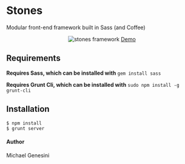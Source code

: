 Stones
======

Modular front-end framework built in Sass (and Coffee)

<p align="center">
  <img src="https://copy.com/H717QhjtU7PhmYNt" alt="stones framework"/>
  <a href="http://michaelgenesini.github.io/stones">Demo</a>
</p>


## Requirements

**Requires Sass, which can be installed with** `gem install sass`

**Requires Grunt Cli, which can be installed with** `sudo npm install -g grunt-cli`


## Installation
```
$ npm install
$ grunt server
```

#### Author
Michael Genesini
